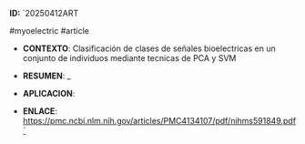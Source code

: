 **ID:** `20250412ART

#myoelectric
#article 

- **CONTEXTO**: 
    Clasificación de clases de señales bioelectricas en un conjunto de individuos mediante tecnicas de PCA y SVM
- **RESUMEN**: _
    
- **APLICACION**: 

- **ENLACE**: https://pmc.ncbi.nlm.nih.gov/articles/PMC4134107/pdf/nihms591849.pdf`